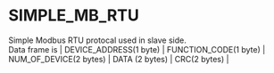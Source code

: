 # SIMPLE_MB_RTU
Simple Modbus RTU protocal used in slave side.  
Data frame is | DEVICE_ADDRESS(1 byte) | FUNCTION_CODE(1 byte) | NUM_OF_DEVICE(2 bytes) | DATA (2 bytes) | CRC(2 bytes) |  
